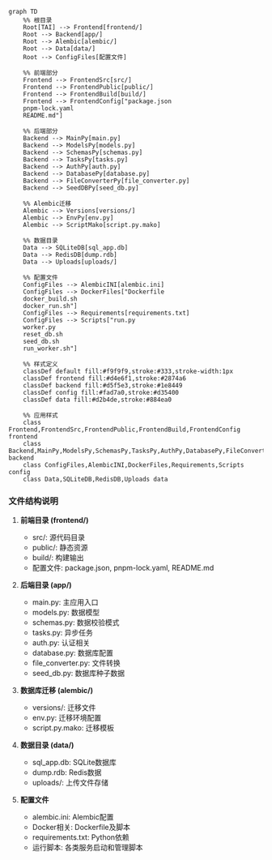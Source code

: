 ```mermaid
graph TD
    %% 根目录
    Root[TAI] --> Frontend[frontend/]
    Root --> Backend[app/]
    Root --> Alembic[alembic/]
    Root --> Data[data/]
    Root --> ConfigFiles[配置文件]

    %% 前端部分
    Frontend --> FrontendSrc[src/]
    Frontend --> FrontendPublic[public/]
    Frontend --> FrontendBuild[build/]
    Frontend --> FrontendConfig["package.json
    pnpm-lock.yaml
    README.md"]

    %% 后端部分
    Backend --> MainPy[main.py]
    Backend --> ModelsPy[models.py]
    Backend --> SchemasPy[schemas.py]
    Backend --> TasksPy[tasks.py]
    Backend --> AuthPy[auth.py]
    Backend --> DatabasePy[database.py]
    Backend --> FileConverterPy[file_converter.py]
    Backend --> SeedDBPy[seed_db.py]

    %% Alembic迁移
    Alembic --> Versions[versions/]
    Alembic --> EnvPy[env.py]
    Alembic --> ScriptMako[script.py.mako]

    %% 数据目录
    Data --> SQLiteDB[sql_app.db]
    Data --> RedisDB[dump.rdb]
    Data --> Uploads[uploads/]

    %% 配置文件
    ConfigFiles --> AlembicINI[alembic.ini]
    ConfigFiles --> DockerFiles["Dockerfile
    docker_build.sh
    docker_run.sh"]
    ConfigFiles --> Requirements[requirements.txt]
    ConfigFiles --> Scripts["run.py
    worker.py
    reset_db.sh
    seed_db.sh
    run_worker.sh"]

    %% 样式定义
    classDef default fill:#f9f9f9,stroke:#333,stroke-width:1px
    classDef frontend fill:#d4e6f1,stroke:#2874a6
    classDef backend fill:#d5f5e3,stroke:#1e8449
    classDef config fill:#fad7a0,stroke:#d35400
    classDef data fill:#d2b4de,stroke:#884ea0

    %% 应用样式
    class Frontend,FrontendSrc,FrontendPublic,FrontendBuild,FrontendConfig frontend
    class Backend,MainPy,ModelsPy,SchemasPy,TasksPy,AuthPy,DatabasePy,FileConverterPy,SeedDBPy backend
    class ConfigFiles,AlembicINI,DockerFiles,Requirements,Scripts config
    class Data,SQLiteDB,RedisDB,Uploads data
```

### 文件结构说明

1. **前端目录 (frontend/)**
   - src/: 源代码目录
   - public/: 静态资源
   - build/: 构建输出
   - 配置文件: package.json, pnpm-lock.yaml, README.md

2. **后端目录 (app/)**
   - main.py: 主应用入口
   - models.py: 数据模型
   - schemas.py: 数据校验模式
   - tasks.py: 异步任务
   - auth.py: 认证相关
   - database.py: 数据库配置
   - file_converter.py: 文件转换
   - seed_db.py: 数据库种子数据

3. **数据库迁移 (alembic/)**
   - versions/: 迁移文件
   - env.py: 迁移环境配置
   - script.py.mako: 迁移模板

4. **数据目录 (data/)**
   - sql_app.db: SQLite数据库
   - dump.rdb: Redis数据
   - uploads/: 上传文件存储

5. **配置文件**
   - alembic.ini: Alembic配置
   - Docker相关: Dockerfile及脚本
   - requirements.txt: Python依赖
   - 运行脚本: 各类服务启动和管理脚本